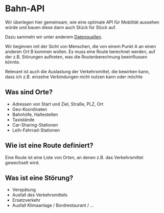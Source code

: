 # Bahn-API

Wir überlegen hier gemeinsam, wie eine optimale API für Mobilität aussehen würde und bauen diese dann auch Stück für Stück auf.

Dazu sammeln wir unter anderem [Datenquellen](data-sources.md).

Wir beginnen mit der Sicht von Menschen, die von einem Punkt A an einen anderen Ort B kommen wollen. Es muss eine Route berechnet werden, auf der z.B. Störungen auftreten, was die Routenberechnung beeinflussen könnte.

Relevant ist auch die Auslastung der Verkehrsmittel, die bewirken kann, dass ich z.B. einzelne Verbindungen nicht nutzen kann oder möchte

## Was sind Orte?

- Adressen von Start und Ziel, Straße, PLZ, Ort
- Geo-Koordinaten
- Bahnhöfe, Haltestellen
- Taxistände
- Car-Sharing-Stationen
- Leih-Fahrrad-Stationen

## Wie ist eine Route definiert?

Eine Route ist eine Liste von Orten, an denen z.B. das Verkehrsmittel gewechselt wird.

## Was ist eine Störung?

- Verspätung
- Ausfall des Verkehrsmittels
- Ersatzverkehr
- Ausfall Klimaanlage / Bordrestaurant / ...
